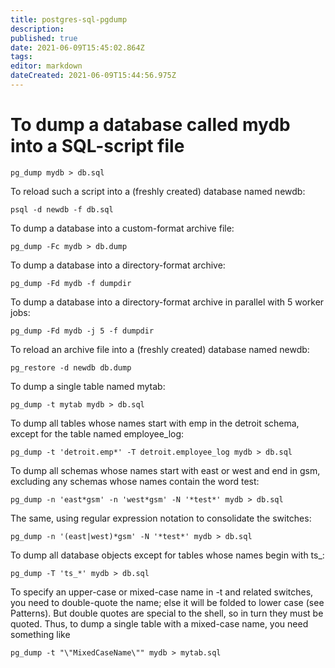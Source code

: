 ```yaml
---
title: postgres-sql-pgdump
description: 
published: true
date: 2021-06-09T15:45:02.864Z
tags: 
editor: markdown
dateCreated: 2021-06-09T15:44:56.975Z
---
```


# To dump a database called mydb into a SQL-script file

`pg_dump mydb > db.sql`

To reload such a script into a (freshly created) database named newdb:

`psql -d newdb -f db.sql`

To dump a database into a custom-format archive file:

`pg_dump -Fc mydb > db.dump`

To dump a database into a directory-format archive:

`pg_dump -Fd mydb -f dumpdir`

To dump a database into a directory-format archive in parallel with 5 worker jobs:

`pg_dump -Fd mydb -j 5 -f dumpdir`

To reload an archive file into a (freshly created) database named newdb:

`pg_restore -d newdb db.dump`

To dump a single table named mytab:

`pg_dump -t mytab mydb > db.sql`

To dump all tables whose names start with emp in the detroit schema, except for the table named employee_log:

`pg_dump -t 'detroit.emp*' -T detroit.employee_log mydb > db.sql`

To dump all schemas whose names start with east or west and end in gsm, excluding any schemas whose names contain the word test:

`pg_dump -n 'east*gsm' -n 'west*gsm' -N '*test*' mydb > db.sql`

The same, using regular expression notation to consolidate the switches:

`pg_dump -n '(east|west)*gsm' -N '*test*' mydb > db.sql`

To dump all database objects except for tables whose names begin with ts_:

`pg_dump -T 'ts_*' mydb > db.sql`

To specify an upper-case or mixed-case name in -t and related switches, you need to double-quote the name; else it will be folded to lower case (see Patterns). But double quotes are special to the shell, so in turn they must be quoted. Thus, to dump a single table with a mixed-case name, you need something like

`pg_dump -t "\"MixedCaseName\"" mydb > mytab.sql`
